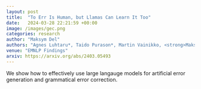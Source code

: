 ```yaml
---
layout: post
title:  "To Err Is Human, but Llamas Can Learn It Too"
date:   2024-03-28 22:21:59 +00:00
image: /images/gec.png
categories: research
author: "Maksym Del" 
authors: "Agnes Luhtaru*, Taido Purason*, Martin Vainikko, <strong>Maksym Del</strong>, Mark Fishel"
venue: "EMNLP Findings"
arxiv: https://arxiv.org/abs/2403.05493
---
```

We show how to effectively use large langauge models for artificial error generation and grammatical error correction.